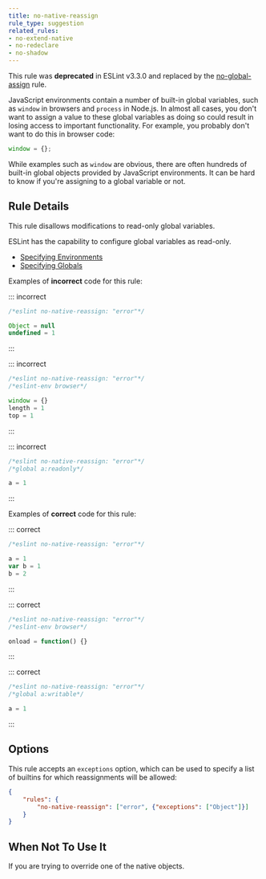 ```yaml
---
title: no-native-reassign
rule_type: suggestion
related_rules:
- no-extend-native
- no-redeclare
- no-shadow
---
```


This rule was **deprecated** in ESLint v3.3.0 and replaced by the [no-global-assign](no-global-assign) rule.

JavaScript environments contain a number of built-in global variables, such as `window` in browsers and `process` in Node.js. In almost all cases, you don't want to assign a value to these global variables as doing so could result in losing access to important functionality. For example, you probably don't want to do this in browser code:

```js
window = {};
```

While examples such as `window` are obvious, there are often hundreds of built-in global objects provided by JavaScript environments. It can be hard to know if you're assigning to a global variable or not.

## Rule Details

This rule disallows modifications to read-only global variables.

ESLint has the capability to configure global variables as read-only.

* [Specifying Environments](../use/configure#specifying-environments)
* [Specifying Globals](../use/configure#specifying-globals)

Examples of **incorrect** code for this rule:

::: incorrect

```js
/*eslint no-native-reassign: "error"*/

Object = null
undefined = 1
```

:::

::: incorrect

```js
/*eslint no-native-reassign: "error"*/
/*eslint-env browser*/

window = {}
length = 1
top = 1
```

:::

::: incorrect

```js
/*eslint no-native-reassign: "error"*/
/*global a:readonly*/

a = 1
```

:::

Examples of **correct** code for this rule:

::: correct

```js
/*eslint no-native-reassign: "error"*/

a = 1
var b = 1
b = 2
```

:::

::: correct

```js
/*eslint no-native-reassign: "error"*/
/*eslint-env browser*/

onload = function() {}
```

:::

::: correct

```js
/*eslint no-native-reassign: "error"*/
/*global a:writable*/

a = 1
```

:::

## Options

This rule accepts an `exceptions` option, which can be used to specify a list of builtins for which reassignments will be allowed:

```json
{
    "rules": {
        "no-native-reassign": ["error", {"exceptions": ["Object"]}]
    }
}
```

## When Not To Use It

If you are trying to override one of the native objects.
